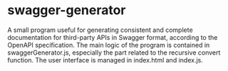 # swagger-generator
A small program useful for generating consistent and complete documentation for third-party APIs in Swagger format, according to the OpenAPI specification. The main logic of the program is contained in swaggerGenerator.js, especially the part related to the recursive convert function. The user interface is managed in index.html and index.js.
